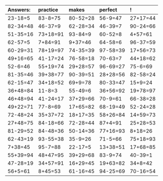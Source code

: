 | Answers: | practice | makes | perfect | ! |
| :--- | :--- | :--- | :--- | :--- |
| 23-18=5 | 83-8=75 | 80-52=28 | 56-9=47 | 27+17=44 | 
| 82-34=48 | 46-37=9 | 62-28=34 | 46-39=7 | 90-24=66 | 
| 51-35=16 | 73+18=91 | 93-84=9 | 60-52=8 | 4+57=61 | 
| 62-57=5 | 7+84=91 | 9+37=46 | 64-58=6 | 96-37=59 | 
| 60-29=31 | 78+19=97 | 74-35=39 | 97-58=39 | 17+56=73 | 
| 49+16=65 | 41-17=24 | 76-58=18 | 70-63=7 | 44+18=62 | 
| 52-6=46 | 55+19=74 | 29+28=57 | 96-69=27 | 75-6=69 | 
| 81-35=46 | 39+38=77 | 90-39=51 | 28+28=56 | 82-58=24 | 
| 62-15=47 | 34+18=52 | 69+9=78 | 80-33=47 | 15+9=24 | 
| 36+48=84 | 11-8=3 | 55-49=6 | 36+56=92 | 19+78=97 | 
| 46+48=94 | 41-24=17 | 37+29=66 | 70-9=61 | 66-38=28 | 
| 49+22=71 | 77-8=69 | 17+65=82 | 68-19=49 | 52-24=28 | 
| 72-48=24 | 35+37=72 | 18+17=35 | 58+26=84 | 14+59=73 | 
| 27+48=75 | 84-18=66 | 72-28=44 | 87+4=91 | 25+28=53 | 
| 81-29=52 | 84-48=36 | 50-14=36 | 77+16=93 | 8+18=26 | 
| 62-43=19 | 93-55=38 | 35-9=26 | 71-5=66 | 75+18=93 | 
| 7+38=45 | 95-7=88 | 22-17=5 | 13+38=51 | 17+68=85 | 
| 55+39=94 | 48+47=95 | 39+29=68 | 83-9=74 | 40-39=1 | 
| 47-28=19 | 34+57=91 | 16+29=45 | 19+63=82 | 34+8=42 | 
| 56+5=61 | 8+45=53 | 61-16=45 | 94-25=69 | 70-16=54 | 
